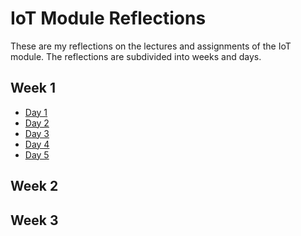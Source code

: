 # IoT Module Reflections

These are my reflections on the lectures and assignments of the IoT module.
The reflections are subdivided into weeks and days.

## Week 1

- [Day 1](/Jorrit/reflections/week1/monday#Reflections)
- [Day 2](/Jorrit/reflections/week1/tuesday#Reflections)
- [Day 3](/Jorrit/reflections/week1/wednesday#Reflections)
- [Day 4](/Jorrit/reflections/week1/thursday#Reflections)
- [Day 5](/Jorrit/reflections/week1/friday#Reflections)

## Week 2

## Week 3
